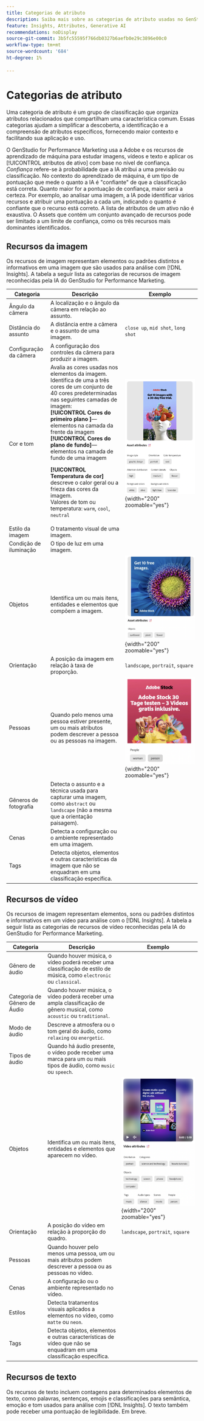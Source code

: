 ```yaml
---
title: Categorias de atributo
description: Saiba mais sobre as categorias de atributo usadas no GenStudio for Performance Marketing.
feature: Insights, Attributes, Generative AI
recommendations: noDisplay
source-git-commit: 3b5fc55595f766db0327b6aefb0e29c3896e00c0
workflow-type: tm+mt
source-wordcount: '684'
ht-degree: 1%

---
```


# Categorias de atributo

Uma categoria de atributo é um grupo de classificação que organiza atributos relacionados que compartilham uma característica comum. Essas categorias ajudam a simplificar a descoberta, a identificação e a compreensão de atributos específicos, fornecendo maior contexto e facilitando sua aplicação e uso.

O GenStudio for Performance Marketing usa a Adobe e os recursos de aprendizado de máquina para estudar imagens, vídeos e texto e aplicar os [!UICONTROL atributos de ativo] com base no nível de confiança. _Confiança_ refere-se à probabilidade que a IA atribui a uma previsão ou classificação. No contexto do aprendizado de máquina, é um tipo de pontuação que mede o quanto a IA é &quot;confiante&quot; de que a classificação está correta. Quanto maior for a pontuação de confiança, maior será a certeza. Por exemplo, ao analisar uma imagem, a IA pode identificar vários recursos e atribuir uma pontuação a cada um, indicando o quanto é confiante que o recurso está correto. A lista de atributos de um ativo não é exaustiva. O Assets que contém um conjunto avançado de recursos pode ser limitado a um limite de confiança, como os três recursos mais dominantes identificados.

## Recursos da imagem

Os recursos de imagem representam elementos ou padrões distintos e informativos em uma imagem que são usados para análise com [!DNL Insights]. A tabela a seguir lista as categorias de recursos de imagem reconhecidas pela IA do GenStudio for Performance Marketing.

<!-- For the writer: turn off word wrap to work with these tables. Option + Z -->

| Categoria | Descrição | Exemplo |
| ----------------------- | ----------------------------------------------------------------------------------------------------- | ------------------------------------------------------------------------------------------------------------------------------------------------------------------------------ |
| Ângulo da câmera | A localização e o ângulo da câmera em relação ao assunto. |                                                                                                                                                                                |
| Distância do assunto | A distância entre a câmera e o assunto de uma imagem. | `close up`, `mid shot`, `long shot` |
| Configuração da câmera | A configuração dos controles da câmera para produzir a imagem. |                                                                                                                                                                                |
| Cor e tom | Avalia as cores usadas nos elementos da imagem. Identifica de uma a três cores de um conjunto de 40 cores predeterminadas nas seguintes camadas de imagem:<br>**[!UICONTROL Cores do primeiro plano ]**—elementos na camada da frente da imagem<br>**[!UICONTROL Cores do plano de fundo]**—elementos na camada de fundo de uma imagem<p>**[!UICONTROL Temperatura de cor]** descreve o calor geral ou a frieza das cores da imagem.<br>Valores de tom ou temperatura: `warm`, `cool`, `neutral` | ![cores e tons suaves](../../assets/category/image-color-temp.png){width="200" zoomable="yes"} |
| Estilo da imagem | O tratamento visual de uma imagem. |                                                                                                                                                                                |
| Condição de iluminação | O tipo de luz em uma imagem. |                                                                                                                                                                                |
| Objetos | Identifica um ou mais itens, entidades e elementos que compõem a imagem. | ![girassol, plano, objeto de flor](../../assets/category/image-objects.png){width="200" zoomable="yes"} |
| Orientação | A posição da imagem em relação à taxa de proporção. | `landscape`, `portrait`, `square` |
| Pessoas | Quando pelo menos uma pessoa estiver presente, um ou mais atributos podem descrever a pessoa ou as pessoas na imagem. | ![mulher dançando](../../assets/category/image-people.png){width="200" zoomable="yes"} |
| Gêneros de fotografia | Detecta o assunto e a técnica usada para capturar uma imagem, como `abstract` ou `landscape` (não a mesma que a orientação paisagem). |           |
| Cenas | Detecta a configuração ou o ambiente representado em uma imagem. |                                             |
| Tags | Detecta objetos, elementos e outras características da imagem que não se enquadram em uma classificação específica. |                                      |

<!-- Not yet approved by legal
| Attention distribution  | The level of viewer attention spread across an image.                                                 | `high`, `medium`, `low`                                                                                                                                                                                                    |
| Content density         | The amount of information or detail in an image.                                                      | `high`, `medium`, `low`                                                                                                                                                                                                    |
-->

## Recursos de vídeo

Os recursos de imagem representam elementos, sons ou padrões distintos e informativos em um vídeo para análise com o [!DNL Insights]. A tabela a seguir lista as categorias de recursos de vídeo reconhecidas pela IA do GenStudio for Performance Marketing.

| Categoria | Descrição | Exemplo |
| ------------------- | ------------------------------------------------------------------------------------------------------------ | --------------------------------------------------------------------------------------- |
| Gênero de áudio | Quando houver música, o vídeo poderá receber uma classificação de estilo de música, como `electronic` ou `classical`. |          |
| Categoria de Gênero de Áudio | Quando houver música, o vídeo poderá receber uma ampla classificação de gênero musical, como `acoustic` ou `traditional`. |          |
| Modo de áudio | Descreve a atmosfera ou o tom geral do áudio, como `relaxing` ou `energetic`. |          |
| Tipos de áudio | Quando há áudio presente, o vídeo pode receber uma marca para um ou mais tipos de áudio, como `music` ou `speech`. |          |
| Objetos | Identifica um ou mais itens, entidades e elementos que aparecem no vídeo. | ![objetos no vídeo](../../assets/category/video-objects.png){width="200" zoomable="yes"} |
| Orientação | A posição do vídeo em relação à proporção do quadro. | `landscape`, `portrait`, `square` |
| Pessoas | Quando houver pelo menos uma pessoa, um ou mais atributos podem descrever a pessoa ou as pessoas no vídeo. |        |
| Cenas | A configuração ou o ambiente representado no vídeo. |        |
| Estilos | Detecta tratamentos visuais aplicados a elementos no vídeo, como `matte` ou `neon`. |        |
| Tags | Detecta objetos, elementos e outras características de vídeo que não se enquadram em uma classificação específica. |        |

## Recursos de texto

Os recursos de texto incluem contagens para determinados elementos de texto, como palavras, sentenças, emojis e classificações para semântica, emoção e tom usados para análise com [!DNL Insights]. O texto também pode receber uma pontuação de legibilidade. Em breve.

<!-- Not yet approved by legal

The following table lists the image feature categories recognized by the GenStudio for Performance Marketing AI.

| Category             | Description | Example |
|----------------------|-------------|--------|
| Emojis Count         |             |        |
| HashTags Count       |             |        |
| Keywords             |             |        |
| Marketing Emotions   |             |        |
| Narratives           | Text that represents an overarching situation, theme, or a story. Narratives can communicate values, purpose, or identity that resonates with consumers on many levels.   |        |
| Persuasion Strategies|             |        |
| Readability          |             |        |
| Tone of voice        | | |
-->
